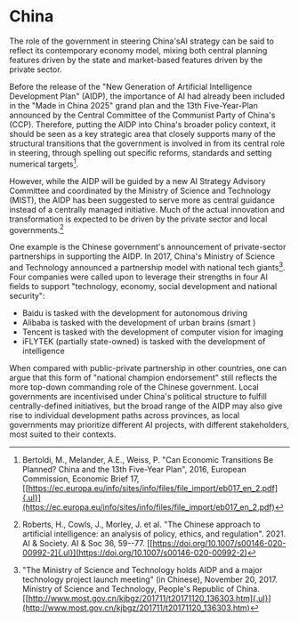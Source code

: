# China

The role of the government in steering China'sAI strategy can be said to reflect its contemporary economy model, mixing both central planning features driven by the state and market-based features driven by the private sector.

Before the release of the "New Generation of Artificial Intelligence Development Plan" (AIDP), the importance of AI had already been included in the "Made in China 2025" grand plan and the 13th Five-Year-Plan announced by the Central Committee of the Communist Party of China's (CCP). Therefore, putting the AIDP into China's broader policy context, it should be seen as a key strategic area that closely supports many of the structural transitions that the government is involved in from its central role in steering, through spelling out specific reforms, standards and setting numerical targets[^38].

However, while the AIDP will be guided by a new AI Strategy Advisory Committee and coordinated by the Ministry of Science and Technology (MIST), the AIDP has been suggested to serve more as central guidance instead of a centrally managed initiative. Much of the actual innovation and transformation is expected to be driven by the private sector and local governments.[^39]

One example is the Chinese government's announcement of private-sector partnerships in supporting the AIDP. In 2017, China's Ministry of Science and Technology announced a partnership model with national tech giants[^40]. Four companies were called upon to leverage their strengths in four AI fields to support "technology, economy, social development and national security":

-   Baidu is tasked with the development for autonomous driving
-   Alibaba is tasked with the development of urban brains (smart )
-   Tencent is tasked with the development of computer vision for imaging
-   iFLYTEK (partially state-owned) is tasked with the development of intelligence

When compared with public-private partnership in other countries, one can argue that this form of "national champion endorsement" still reflects the more top-down commanding role of the Chinese government.  Local governments are incentivised under China's political structure to fulfill centrally-defined initiatives, but the broad range of the AIDP may also give rise to individual development paths across provinces, as local governments may prioritize different AI projects, with different stakeholders, most suited to their contexts.

[^38]: Bertoldi, M., Melander, A.E., Weiss, P. "Can Economic Transitions Be Planned? China and the 13th Five-Year Plan", 2016, European Commission, Economic Brief 17, [[https://ec.europa.eu/info/sites/info/files/file_import/eb017_en_2.pdf]{.ul}](https://ec.europa.eu/info/sites/info/files/file_import/eb017_en_2.pdf)

[^39]: Roberts, H., Cowls, J., Morley, J. et al. "The Chinese approach to artificial intelligence: an analysis of policy, ethics, and regulation". 2021. AI & Society. AI & Soc 36, 59--77.  [[https://doi.org/10.1007/s00146-020-00992-2]{.ul}](https://doi.org/10.1007/s00146-020-00992-2)

[^40]: "The Ministry of Science and Technology holds AIDP and a major technology project launch meeting" (in Chinese), November 20, 2017.  Ministry of Science and Technology, People's Republic of China.  [[http://www.most.gov.cn/kjbgz/201711/t20171120_136303.htm]{.ul}](http://www.most.gov.cn/kjbgz/201711/t20171120_136303.htm)
